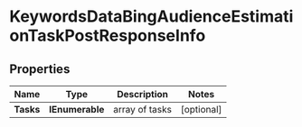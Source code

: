 # KeywordsDataBingAudienceEstimationTaskPostResponseInfo


## Properties

| Name | Type | Description | Notes |
|------------ | ------------- | ------------- | -------------|
**Tasks** | **IEnumerable<KeywordsDataBingAudienceEstimationTaskPostTaskInfo>** | array of tasks |[optional]|